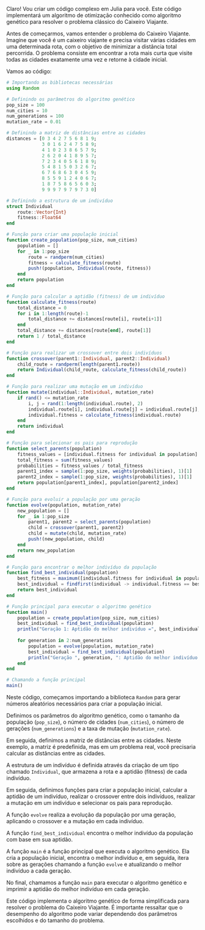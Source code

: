 Claro! Vou criar um código complexo em Julia para você. Este código implementará um algoritmo de otimização conhecido como algoritmo genético para resolver o problema clássico do Caixeiro Viajante.

Antes de começarmos, vamos entender o problema do Caixeiro Viajante. Imagine que você é um caixeiro viajante e precisa visitar várias cidades em uma determinada rota, com o objetivo de minimizar a distância total percorrida. O problema consiste em encontrar a rota mais curta que visite todas as cidades exatamente uma vez e retorne à cidade inicial.

Vamos ao código:

```julia
# Importando as bibliotecas necessárias
using Random

# Definindo os parâmetros do algoritmo genético
pop_size = 100
num_cities = 10
num_generations = 100
mutation_rate = 0.01

# Definindo a matriz de distâncias entre as cidades
distances = [0 3 4 2 7 5 6 8 1 9;
             3 0 1 6 2 4 7 5 8 9;
             4 1 0 2 3 8 6 5 7 9;
             2 6 2 0 4 1 8 9 5 7;
             7 2 3 4 0 5 6 1 8 9;
             5 4 8 1 5 0 3 2 6 7;
             6 7 6 8 6 3 0 4 5 9;
             8 5 5 9 1 2 4 0 6 7;
             1 8 7 5 8 6 5 6 0 3;
             9 9 9 7 9 7 9 7 3 0]

# Definindo a estrutura de um indivíduo
struct Individual
    route::Vector{Int}
    fitness::Float64
end

# Função para criar uma população inicial
function create_population(pop_size, num_cities)
    population = []
    for _ in 1:pop_size
        route = randperm(num_cities)
        fitness = calculate_fitness(route)
        push!(population, Individual(route, fitness))
    end
    return population
end

# Função para calcular a aptidão (fitness) de um indivíduo
function calculate_fitness(route)
    total_distance = 0
    for i in 1:length(route)-1
        total_distance += distances[route[i], route[i+1]]
    end
    total_distance += distances[route[end], route[1]]
    return 1 / total_distance
end

# Função para realizar um crossover entre dois indivíduos
function crossover(parent1::Individual, parent2::Individual)
    child_route = randperm(length(parent1.route))
    return Individual(child_route, calculate_fitness(child_route))
end

# Função para realizar uma mutação em um indivíduo
function mutate(individual::Individual, mutation_rate)
    if rand() <= mutation_rate
        i, j = rand(1:length(individual.route), 2)
        individual.route[i], individual.route[j] = individual.route[j], individual.route[i]
        individual.fitness = calculate_fitness(individual.route)
    end
    return individual
end

# Função para selecionar os pais para reprodução
function select_parents(population)
    fitness_values = [individual.fitness for individual in population]
    total_fitness = sum(fitness_values)
    probabilities = fitness_values / total_fitness
    parent1_index = sample(1:pop_size, weights(probabilities), 1)[1]
    parent2_index = sample(1:pop_size, weights(probabilities), 1)[1]
    return population[parent1_index], population[parent2_index]
end

# Função para evoluir a população por uma geração
function evolve(population, mutation_rate)
    new_population = []
    for _ in 1:pop_size
        parent1, parent2 = select_parents(population)
        child = crossover(parent1, parent2)
        child = mutate(child, mutation_rate)
        push!(new_population, child)
    end
    return new_population
end

# Função para encontrar o melhor indivíduo da população
function find_best_individual(population)
    best_fitness = maximum([individual.fitness for individual in population])
    best_individual = findfirst(individual -> individual.fitness == best_fitness, population)
    return best_individual
end

# Função principal para executar o algoritmo genético
function main()
    population = create_population(pop_size, num_cities)
    best_individual = find_best_individual(population)
    println("Geração 1: Aptidão do melhor indivíduo =", best_individual.fitness)
    
    for generation in 2:num_generations
        population = evolve(population, mutation_rate)
        best_individual = find_best_individual(population)
        println("Geração ", generation, ": Aptidão do melhor indivíduo =", best_individual.fitness)
    end
end

# Chamando a função principal
main()
```

Neste código, começamos importando a biblioteca `Random` para gerar números aleatórios necessários para criar a população inicial.

Definimos os parâmetros do algoritmo genético, como o tamanho da população (`pop_size`), o número de cidades (`num_cities`), o número de gerações (`num_generations`) e a taxa de mutação (`mutation_rate`).

Em seguida, definimos a matriz de distâncias entre as cidades. Neste exemplo, a matriz é predefinida, mas em um problema real, você precisaria calcular as distâncias entre as cidades.

A estrutura de um indivíduo é definida através da criação de um tipo chamado `Individual`, que armazena a rota e a aptidão (fitness) de cada indivíduo.

Em seguida, definimos funções para criar a população inicial, calcular a aptidão de um indivíduo, realizar o crossover entre dois indivíduos, realizar a mutação em um indivíduo e selecionar os pais para reprodução.

A função `evolve` realiza a evolução da população por uma geração, aplicando o crossover e a mutação em cada indivíduo.

A função `find_best_individual` encontra o melhor indivíduo da população com base em sua aptidão.

A função `main` é a função principal que executa o algoritmo genético. Ela cria a população inicial, encontra o melhor indivíduo e, em seguida, itera sobre as gerações chamando a função `evolve` e atualizando o melhor indivíduo a cada geração.

No final, chamamos a função `main` para executar o algoritmo genético e imprimir a aptidão do melhor indivíduo em cada geração.

Este código implementa o algoritmo genético de forma simplificada para resolver o problema do Caixeiro Viajante. É importante ressaltar que o desempenho do algoritmo pode variar dependendo dos parâmetros escolhidos e do tamanho do problema.